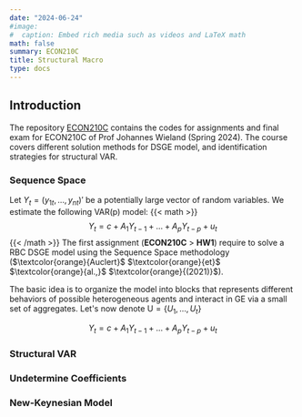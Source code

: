 ```yaml
---
date: "2024-06-24"
#image:
#  caption: Embed rich media such as videos and LaTeX math
math: false
summary: ECON210C
title: Structural Macro
type: docs
---
```


## Introduction

The repository [ECON210C](https://github.com/LapoBini/210C) contains the codes for assignments and final exam for ECON210C of Prof Johannes Wieland (Spring 2024). The course covers different solution methods for DSGE model, and identification strategies for structural VAR. 

### Sequence Space
Let $Y_t = (y_{1t},\dots,y_{nt})'$ be a potentially large vector of random variables. We estimate the following VAR(p) model:
{{< math >}}
$$Y_t = c + A_1 Y_{t-1}+\dots+A_p Y_{t-p} + u_t$$
{{< /math >}}
The first assignment (__ECON210C__ > __HW1__) require to solve a RBC DSGE model using the Sequence Space methodology ($\textcolor{orange}{Auclert}$ $\textcolor{orange}{et}$ $\textcolor{orange}{al.,}$ $\textcolor{orange}{(2021)}$). 

The basic idea is to organize the model into blocks that represents different behaviors of possible heterogeneous agents and interact in GE via a small set of aggregates. Let's now denote $\mathrm{U} = \{U_1,\dots,U_t\}$

$$Y_t = c + A_1 Y_{t-1}+\dots+A_p Y_{t-p} + u_t$$

### Structural VAR

### Undetermine Coefficients

### New-Keynesian Model

